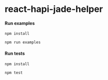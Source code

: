 # react-hapi-jade-helper

#### Run examples

```
npm install

npm run examples
```

#### Run tests

```
npm install

npm test
```